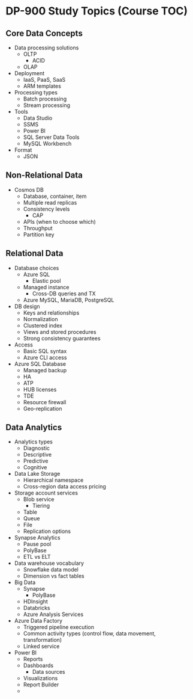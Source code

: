 # DP-900 Study Topics (Course TOC)

## Core Data Concepts

* Data processing solutions
    * OLTP
        * ACID
    * OLAP
* Deployment
    * IaaS, PaaS, SaaS
    * ARM templates
* Processing types
    * Batch processing
    * Stream processing
* Tools
    * Data Studio
    * SSMS
    * Power BI
    * SQL Server Data Tools
    * MySQL Workbench
* Format
    * JSON

## Non-Relational Data

* Cosmos DB
    * Database, container, item
    * Multiple read replicas
    * Consistency levels
        * CAP
    * APIs (when to choose which)
    * Throughput
    * Partition key

## Relational Data

* Database choices
    * Azure SQL
        * Elastic pool
    * Managed instance
        * Cross-DB queries and TX
    * Azure MySQL, MariaDB, PostgreSQL
* DB design
    * Keys and relationships
    * Normalization
    * Clustered index
    * Views and stored procedures
    * Strong consistency guarantees
* Access
    * Basic SQL syntax
    * Azure CLI access
* Azure SQL Database
    * Managed backup
    * HA
    * ATP
    * HUB licenses
    * TDE
    * Resource firewall
    * Geo-replication

## Data Analytics

* Analytics types
    * Diagnostic
    * Descriptive
    * Predictive
    * Cognitive
* Data Lake Storage
    * Hierarchical namespace
    * Cross-region data access pricing
* Storage account services
    * Blob service
        * Tiering
    * Table
    * Queue
    * File
    * Replication options
* Synapse Analytics
    * Pause pool
    * PolyBase
    * ETL vs ELT
* Data warehouse vocabulary
    * Snowflake data model
    * Dimension vs fact tables
* Big Data
    * Synapse
        * PolyBase
    * HDInsight
    * Databricks
    * Azure Analysis Services
* Azure Data Factory
    * Triggered pipeline execution
    * Common activity types (control flow, data movement, transformation)
    * Linked service
* Power BI
    * Reports
    * Dashboards
        * Data sources
    * Visualizations
    * Report Builder
    *

